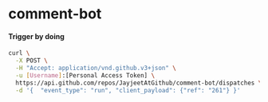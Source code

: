 # comment-bot

#### Trigger by doing

```bash
curl \
  -X POST \
  -H "Accept: application/vnd.github.v3+json" \
  -u [Username]:[Personal Access Token] \
  https://api.github.com/repos/JayjeetAtGithub/comment-bot/dispatches \
  -d '{  "event_type": "run", "client_payload": {"ref": "261"} }'
```
